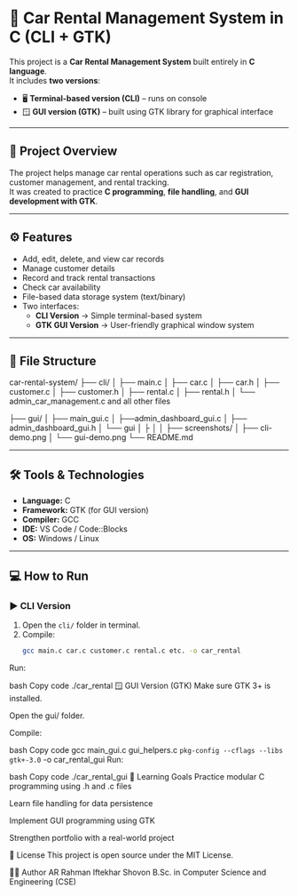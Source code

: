# 🚗 Car Rental Management System in C (CLI + GTK)

This project is a **Car Rental Management System** built entirely in **C language**.  
It includes **two versions**:
- 🖥️ **Terminal-based version (CLI)** – runs on console
- 🪟 **GUI version (GTK)** – built using GTK library for graphical interface

---

## 🏁 Project Overview
The project helps manage car rental operations such as car registration, customer management, and rental tracking.  
It was created to practice **C programming**, **file handling**, and **GUI development with GTK**.

---

## ⚙️ Features
- Add, edit, delete, and view car records  
- Manage customer details  
- Record and track rental transactions  
- Check car availability  
- File-based data storage system (text/binary)  
- Two interfaces:
  - **CLI Version** → Simple terminal-based system  
  - **GTK GUI Version** → User-friendly graphical window system  

---

## 🧩 File Structure
car-rental-system/
├── cli/
│ ├── main.c
│ ├── car.c
│ ├── car.h
│ ├── customer.c
│ ├── customer.h
│ ├── rental.c
│ ├── rental.h
│ └── admin_car_management.c and all other files

├── gui/
│ ├── main_gui.c
│ ├──admin_dashboard_gui.c
│ ├── admin_dashboard_gui.h
│ └── gui
│ 
├
│ 
│ 
├── screenshots/
│ ├── cli-demo.png
│ └── gui-demo.png
└── README.md


---

## 🛠️ Tools & Technologies
- **Language:** C  
- **Framework:** GTK (for GUI version)  
- **Compiler:** GCC  
- **IDE:** VS Code / Code::Blocks  
- **OS:** Windows / Linux  

---

## 💻 How to Run

### ▶️ CLI Version
1. Open the `cli/` folder in terminal.  
2. Compile:
   ```bash
   gcc main.c car.c customer.c rental.c etc. -o car_rental
Run:

bash
Copy code
./car_rental
🪟 GUI Version (GTK)
Make sure GTK 3+ is installed.

Open the gui/ folder.

Compile:

bash
Copy code
gcc main_gui.c gui_helpers.c `pkg-config --cflags --libs gtk+-3.0` -o car_rental_gui
Run:

bash
Copy code
./car_rental_gui
🎯 Learning Goals
Practice modular C programming using .h and .c files

Learn file handling for data persistence

Implement GUI programming using GTK

Strengthen portfolio with a real-world project

📄 License
This project is open source under the MIT License.

👨‍💻 Author
AR Rahman Iftekhar Shovon
B.Sc. in Computer Science and Engineering (CSE)

